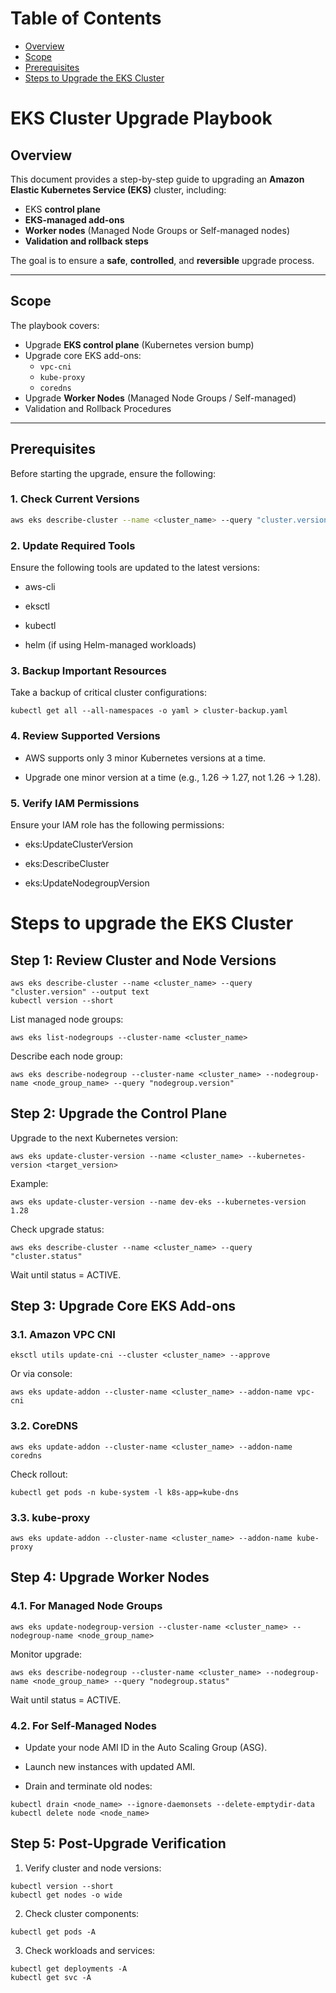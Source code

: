 # Table of Contents

- [Overview](#overview)
- [Scope](#scope)
- [ Prerequisites](#️-prerequisites)
- [Steps to Upgrade the EKS Cluster](#steps-to-upgrade-the-eks-cluster)

#  EKS Cluster Upgrade Playbook

##  Overview

This document provides a step-by-step guide to upgrading an **Amazon Elastic Kubernetes Service (EKS)** cluster, including:

- EKS **control plane**
- **EKS-managed add-ons**
- **Worker nodes** (Managed Node Groups or Self-managed nodes)
- **Validation and rollback steps**

The goal is to ensure a **safe**, **controlled**, and **reversible** upgrade process.

---

##  Scope

The playbook covers:

- Upgrade **EKS control plane** (Kubernetes version bump)
- Upgrade core EKS add-ons:
  - `vpc-cni`
  - `kube-proxy`
  - `coredns`
- Upgrade **Worker Nodes** (Managed Node Groups / Self-managed)
- Validation and Rollback Procedures

---

##  Prerequisites

Before starting the upgrade, ensure the following:

###  1. Check Current Versions
```bash
aws eks describe-cluster --name <cluster_name> --query "cluster.version" --output text
```
### 2. Update Required Tools

Ensure the following tools are updated to the latest versions:

- aws-cli

- eksctl

- kubectl

- helm (if using Helm-managed workloads)

### 3. Backup Important Resources

Take a backup of critical cluster configurations:
```
kubectl get all --all-namespaces -o yaml > cluster-backup.yaml
```

### 4. Review Supported Versions

- AWS supports only 3 minor Kubernetes versions at a time.

- Upgrade one minor version at a time (e.g., 1.26 → 1.27, not 1.26 → 1.28).

### 5. Verify IAM Permissions

Ensure your IAM role has the following permissions:

- eks:UpdateClusterVersion

- eks:DescribeCluster

- eks:UpdateNodegroupVersion
# Steps to upgrade the EKS Cluster
## Step 1: Review Cluster and Node Versions
```
aws eks describe-cluster --name <cluster_name> --query "cluster.version" --output text
kubectl version --short
```
List managed node groups:
```
aws eks list-nodegroups --cluster-name <cluster_name>
```
Describe each node group:
```
aws eks describe-nodegroup --cluster-name <cluster_name> --nodegroup-name <node_group_name> --query "nodegroup.version"
```
## Step 2: Upgrade the Control Plane
Upgrade to the next Kubernetes version:
```
aws eks update-cluster-version --name <cluster_name> --kubernetes-version <target_version>
```
Example:
```
aws eks update-cluster-version --name dev-eks --kubernetes-version 1.28
```
Check upgrade status:
```
aws eks describe-cluster --name <cluster_name> --query "cluster.status"
```

Wait until status = ACTIVE.

## Step 3: Upgrade Core EKS Add-ons
### 3.1. Amazon VPC CNI
```
eksctl utils update-cni --cluster <cluster_name> --approve
```
Or via console:
```
aws eks update-addon --cluster-name <cluster_name> --addon-name vpc-cni
```
### 3.2. CoreDNS
```
aws eks update-addon --cluster-name <cluster_name> --addon-name coredns
```
Check rollout:
```
kubectl get pods -n kube-system -l k8s-app=kube-dns
```
### 3.3. kube-proxy
```
aws eks update-addon --cluster-name <cluster_name> --addon-name kube-proxy
```
## Step 4: Upgrade Worker Nodes
### 4.1. For Managed Node Groups
```
aws eks update-nodegroup-version --cluster-name <cluster_name> --nodegroup-name <node_group_name>
```
Monitor upgrade:
```
aws eks describe-nodegroup --cluster-name <cluster_name> --nodegroup-name <node_group_name> --query "nodegroup.status"
```
Wait until status = ACTIVE.

### 4.2. For Self-Managed Nodes

- Update your node AMI ID in the Auto Scaling Group (ASG).

- Launch new instances with updated AMI.

- Drain and terminate old nodes:

```
kubectl drain <node_name> --ignore-daemonsets --delete-emptydir-data
kubectl delete node <node_name>
```

## Step 5: Post-Upgrade Verification
1. Verify cluster and node versions:
```
kubectl version --short
kubectl get nodes -o wide
```
2. Check cluster components:
```
kubectl get pods -A
```
3. Check workloads and services:
```
kubectl get deployments -A
kubectl get svc -A
```
